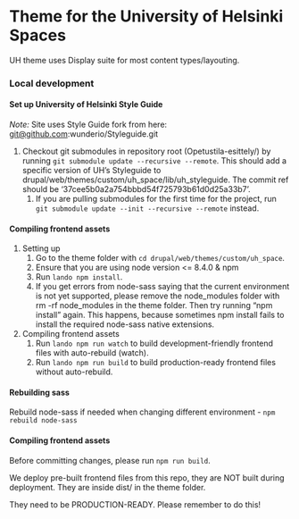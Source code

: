 # Theme for the University of Helsinki Spaces

UH theme uses Display suite for most content types/layouting.

### Local development

#### Set up University of Helsinki Style Guide

_Note:_ Site uses Style Guide fork from here: git@github.com:wunderio/Styleguide.git

1. Checkout git submodules in repository root (Opetustila-esittely/) by running `git submodule update --recursive --remote`. This should add a specific version of UH’s Styleguide to drupal/web/themes/custom/uh_space/lib/uh_styleguide. The commit ref should be ‘37cee5b0a2a754bbbd54f725793b61d0d25a33b7’.
    1. If you are pulling submodules for the first time for the project, run `git submodule update --init --recursive --remote` instead.

#### Compiling frontend assets
1. Setting up
    1. Go to the theme folder with `cd drupal/web/themes/custom/uh_space`.
    2. Ensure that you are using node version <= 8.4.0 & npm
    3. Run `lando npm install`.
    4. If you get errors from node-sass saying that the current environment is not yet supported, please remove the node_modules folder with rm -rf node_modules in the theme folder. Then try running “npm install” again. This happens, because sometimes npm install fails to install the required node-sass native extensions.
2. Compiling frontend assets
    1. Run `lando npm run watch` to build development-friendly frontend files with auto-rebuild (watch).
    2. Run `lando npm run build` to build production-ready frontend files without auto-rebuild.

#### Rebuilding sass
Rebuild node-sass if needed when changing different environment - `npm rebuild node-sass`

#### Compiling frontend assets
Before committing changes, please run `npm run build`.

We deploy pre-built frontend files from this repo, they are NOT built during deployment. They are inside dist/ in the theme folder.

They need to be PRODUCTION-READY. Please remember to do this!
